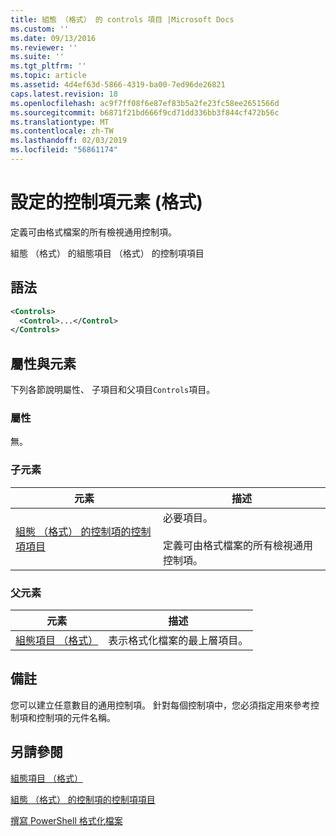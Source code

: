 ```yaml
---
title: 組態 （格式） 的 controls 項目 |Microsoft Docs
ms.custom: ''
ms.date: 09/13/2016
ms.reviewer: ''
ms.suite: ''
ms.tgt_pltfrm: ''
ms.topic: article
ms.assetid: 4d4ef63d-5866-4319-ba00-7ed96de26821
caps.latest.revision: 18
ms.openlocfilehash: ac9f7ff08f6e87ef83b5a2fe23fc58ee2651566d
ms.sourcegitcommit: b6871f21bd666f9cd71dd336bb3f844cf472b56c
ms.translationtype: MT
ms.contentlocale: zh-TW
ms.lasthandoff: 02/03/2019
ms.locfileid: "56861174"
---
```

# <a name="controls-element-for-configuration-format"></a>設定的控制項元素 (格式)

定義可由格式檔案的所有檢視通用控制項。

組態 （格式） 的組態項目 （格式） 的控制項項目

## <a name="syntax"></a>語法

```xml
<Controls>
  <Control>...</Control>
</Controls>
```

## <a name="attributes-and-elements"></a>屬性與元素

下列各節說明屬性、 子項目和父項目`Controls`項目。

### <a name="attributes"></a>屬性

無。

### <a name="child-elements"></a>子元素

|元素|描述|
|-------------|-----------------|
|[組態 （格式） 的控制項的控制項項目](./control-element-for-controls-for-configuration-format.md)|必要項目。<br /><br /> 定義可由格式檔案的所有檢視通用控制項。|

### <a name="parent-elements"></a>父元素

|元素|描述|
|-------------|-----------------|
|[組態項目 （格式）](./configuration-element-format.md)|表示格式化檔案的最上層項目。|

## <a name="remarks"></a>備註

您可以建立任意數目的通用控制項。 針對每個控制項中，您必須指定用來參考控制項和控制項的元件名稱。

## <a name="see-also"></a>另請參閱

[組態項目 （格式）](./configuration-element-format.md)

[組態 （格式） 的控制項的控制項項目](./control-element-for-controls-for-configuration-format.md)

[撰寫 PowerShell 格式化檔案](./writing-a-powershell-formatting-file.md)
